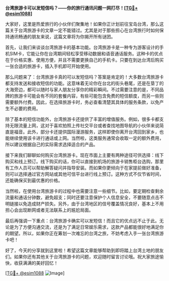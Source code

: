 **台湾旅游卡可以发短信吗？——你的旅行通讯问题一网打尽！[[TG💪+ @esim1088](https://t.me/s/esim1088)]**

大家好，这里是热爱旅行的小伙伴们聚集地！如果你正计划前往宝岛台湾，那么这篇关于台湾旅游卡的文章一定不能错过。尤其是对于那些担心在台湾旅行时如何保持通讯畅通的朋友来说，这篇文章将为你揭开所有谜团。

首先，让我们来谈谈台湾旅游卡的基本功能。台湾旅游卡是一种专为游客设计的手机SIM卡，它能让你在台湾期间轻松享受移动数据和语音通话服务。这种卡的优点在于价格实惠、使用方便，并且不需要更换自己的手机卡。只要在到达台湾后购买一张合适的旅游卡，插入手机即可开始使用。

那么问题来了：台湾旅游卡真的可以发短信吗？答案是肯定的！大多数台湾旅游卡都支持发送和接收短信的功能。这意味着无论你在台北的街头巷尾，还是在垦丁的大海旁边，都可以随时与家人朋友分享你的精彩瞬间。不过需要注意的是，不同品牌的旅游卡可能会有不同的套餐内容，有些可能包含免费的短信额度，而另一些则需要额外付费。因此，在选择旅游卡时，务必查看清楚其具体的服务条款，以免产生不必要的费用。

除了基本的短信功能外，台湾旅游卡还提供了丰富的增值服务。例如，很多卡都支持无限流量上网，这对于喜欢拍照上传社交平台或者查找地图导航的小伙伴来说简直是福音。此外，部分卡还提供国际漫游服务，这样即使你离开台湾回到家乡，也能继续使用该卡进行通话或上网。当然啦，这类服务通常会收取一定的额外费用，所以建议根据自己的实际需求选择适合的产品。

接下来我们聊聊如何购买台湾旅游卡。现在市面上主要有两种途径可供选择：线下购买和线上预订。线下购买的话，你可以直接到机场的旅游卡销售柜台选购，那里有工作人员可以帮助解答疑问并指导安装。而如果你更倾向于在家提前做好准备，则可以选择通过官方网站或其他可信平台进行线上预订。这种方式不仅节省时间，还能确保买到最优惠的价格。

当然啦，在使用台湾旅游卡的过程中也需要注意一些细节。比如，要定期检查剩余流量和通话分钟数，避免超支；同时还要注意保护个人信息安全，不要随意点击不明链接以免造成财产损失。另外，由于台湾地区的信号覆盖情况良好，基本上不用担心会出现断网或者无法联系上的尴尬局面。

最后再强调一下重点：台湾旅游卡确实可以发短信！而且它的优点远不止于此。无论是为了方便沟通交流，还是为了满足日常娱乐需求，这款产品都能很好地满足你的期望。所以，如果你正在筹划一次难忘的台湾之旅，不妨考虑入手一张台湾旅游卡吧！

好了，今天的分享就到这里啦！希望这篇文章能够帮助到即将踏上台湾土地的朋友们。如果你还有其他关于台湾旅游卡的问题，欢迎随时留言讨论哦。祝大家旅途愉快，收获满满的美好回忆！

[[TG💪+ @esim1088](https://t.me/s/esim1088) ![Image](https://i.postimg.cc/4NQfJmqS/Snipaste-2025-05-13-00-14-12.png)]